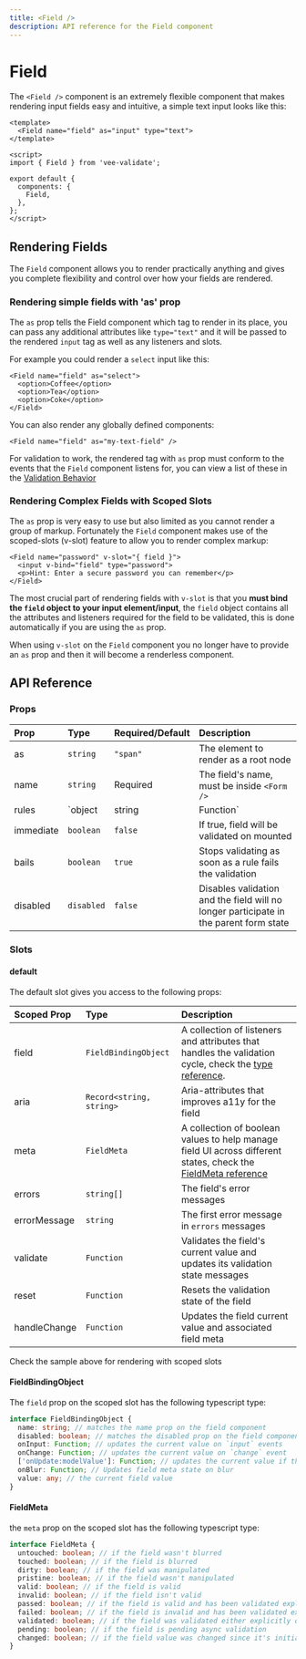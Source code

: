 ```yaml
---
title: <Field />
description: API reference for the Field component
---
```


# Field

The `<Field />` component is an extremely flexible component that makes rendering input fields easy and intuitive, a simple text input looks like this:

```vue
<template>
  <Field name="field" as="input" type="text">
</template>

<script>
import { Field } from 'vee-validate';

export default {
  components: {
    Field,
  },
};
</script>
```

## Rendering Fields

The `Field` component allows you to render practically anything and gives you complete flexibility and control over how your fields are rendered.

### Rendering simple fields with 'as' prop

The `as` prop tells the Field component which tag to render in its place, you can pass any additional attributes like `type="text"` and it will be passed to the rendered `input` tag as well as any listeners and slots.

For example you could render a `select` input like this:

```vue
<Field name="field" as="select">
  <option>Coffee</option>
  <option>Tea</option>
  <option>Coke</option>
</Field>
```

You can also render any globally defined components:

```vue
<Field name="field" as="my-text-field" />
```

<doc-tip>

For validation to work, the rendered tag with `as` prop must conform to the events that the `Field` component listens for, you can view a list of these in the [Validation Behavior](../guide/validation#validation-behavior)

</doc-tip>

### Rendering Complex Fields with Scoped Slots

The `as` prop is very easy to use but also limited as you cannot render a group of markup. Fortunately the `Field` component makes use of the scoped-slots (v-slot) feature to allow you to render complex markup:

```vue
<Field name="password" v-slot="{ field }">
  <input v-bind="field" type="password">
  <p>Hint: Enter a secure password you can remember</p>
</Field>
```

The most crucial part of rendering fields with `v-slot` is that you **must bind the `field` object to your input element/input**, the `field` object contains all the attributes and listeners required for the field to be validated, this is done automatically if you are using the `as` prop.

When using `v-slot` on the `Field` component you no longer have to provide an `as` prop and then it will become a renderless component.

## API Reference

### Props

| Prop      | Type                     | Required/Default | Description                                                                           |
| :-------- | :----------------------- | :--------------- | :------------------------------------------------------------------------------------ |
| as        | `string`                 | `"span"`         | The element to render as a root node                                                  |
| name      | `string`                 | Required         | The field's name, must be inside `<Form />`                                           |
| rules     | `object|string|Function` | `null`           | The field's validation rules                                                          |
| immediate | `boolean`                | `false`          | If true, field will be validated on mounted                                           |
| bails     | `boolean`                | `true`           | Stops validating as soon as a rule fails the validation                               |
| disabled  | `disabled`               | `false`          | Disables validation and the field will no longer participate in the parent form state |

### Slots

#### default

The default slot gives you access to the following props:

| Scoped Prop  | Type                     | Description                                                                                                                  |
| :----------- | :----------------------- | :--------------------------------------------------------------------------------------------------------------------------- |
| field        | `FieldBindingObject`     | A collection of listeners and attributes that handles the validation cycle, check the [type reference](#fieldbindingobject). |
| aria         | `Record<string, string>` | Aria-attributes that improves a11y for the field                                                                             |
| meta         | `FieldMeta`              | A collection of boolean values to help manage field UI across different states, check the [FieldMeta reference](#fieldmeta)  |
| errors       | `string[]`               | The field's error messages                                                                                                   |
| errorMessage | `string`                 | The first error message in `errors` messages                                                                                 |
| validate     | `Function`               | Validates the field's current value and updates its validation state messages                                                |
| reset        | `Function`               | Resets the validation state of the field                                                                                     |
| handleChange | `Function`               | Updates the field current value and associated field meta                                                                    |

Check the sample above for rendering with scoped slots

#### FieldBindingObject

The `field` prop on the scoped slot has the following typescript type:

```typescript
interface FieldBindingObject {
  name: string; // matches the name prop on the field component
  disabled: boolean; // matches the disabled prop on the field component
  onInput: Function; // updates the current value on `input` events
  onChange: Function; // updates the current value on `change` event
  ['onUpdate:modelValue']: Function; // updates the current value if the field uses a v-model
  onBlur: Function; // Updates field meta state on blur
  value: any; // the current field value
}
```

#### FieldMeta

the `meta` prop on the scoped slot has the following typescript type:

```typescript
interface FieldMeta {
  untouched: boolean; // if the field wasn't blurred
  touched: boolean; // if the field is blurred
  dirty: boolean; // if the field was manipulated
  pristine: boolean; // if the field wasn't manipulated
  valid: boolean; // if the field is valid
  invalid: boolean; // if the field isn't valid
  passed: boolean; // if the field is valid and has been validated explicitly or by user manipulation
  failed: boolean; // if the field is invalid and has been validated explicitly or by user manipulation
  validated: boolean; // if the field was validated either explicitly or by user manipulation
  pending: boolean; // if the field is pending async validation
  changed: boolean; // if the field value was changed since it's initial value
}
```
